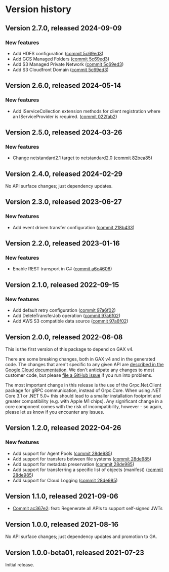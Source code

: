 # Version history

## Version 2.7.0, released 2024-09-09

### New features

- Add HDFS configuration ([commit 5c69ed3](https://github.com/googleapis/google-cloud-dotnet/commit/5c69ed3b8486cabbec36853f4489d3b8d77a93a6))
- Add GCS Managed Folders ([commit 5c69ed3](https://github.com/googleapis/google-cloud-dotnet/commit/5c69ed3b8486cabbec36853f4489d3b8d77a93a6))
- Add S3 Managed Private Network ([commit 5c69ed3](https://github.com/googleapis/google-cloud-dotnet/commit/5c69ed3b8486cabbec36853f4489d3b8d77a93a6))
- Add S3 Cloudfront Domain ([commit 5c69ed3](https://github.com/googleapis/google-cloud-dotnet/commit/5c69ed3b8486cabbec36853f4489d3b8d77a93a6))

## Version 2.6.0, released 2024-05-14

### New features

- Add IServiceCollection extension methods for client registration where an IServiceProvider is required. ([commit 022fab2](https://github.com/googleapis/google-cloud-dotnet/commit/022fab203f28fb9c608972af7f8b83f571ae5694))

## Version 2.5.0, released 2024-03-26

### New features

- Change netstandard2.1 target to netstandard2.0 ([commit 82bea85](https://github.com/googleapis/google-cloud-dotnet/commit/82bea850661975b9750ac30753528cc9d2e05240))

## Version 2.4.0, released 2024-02-29

No API surface changes; just dependency updates.

## Version 2.3.0, released 2023-06-27

### New features

- Add event driven transfer configuration ([commit 218b433](https://github.com/googleapis/google-cloud-dotnet/commit/218b4337b70dd78b804137fea48998890382686b))

## Version 2.2.0, released 2023-01-16

### New features

- Enable REST transport in C# ([commit a6c4606](https://github.com/googleapis/google-cloud-dotnet/commit/a6c46063bd961a9dadc728a780d66de772f28e71))

## Version 2.1.0, released 2022-09-15

### New features

- Add default retry configuration ([commit 97a6f02](https://github.com/googleapis/google-cloud-dotnet/commit/97a6f0222a3cfbb3748248e1d840a0a449d8530b))
- Add DeleteTransferJob operation ([commit 97a6f02](https://github.com/googleapis/google-cloud-dotnet/commit/97a6f0222a3cfbb3748248e1d840a0a449d8530b))
- Add AWS S3 compatible data source ([commit 97a6f02](https://github.com/googleapis/google-cloud-dotnet/commit/97a6f0222a3cfbb3748248e1d840a0a449d8530b))

## Version 2.0.0, released 2022-06-08

This is the first version of this package to depend on GAX v4.

There are some breaking changes, both in GAX v4 and in the generated
code. The changes that aren't specific to any given API are [described in the Google Cloud
documentation](https://cloud.google.com/dotnet/docs/reference/help/breaking-gax4).
We don't anticipate any changes to most customer code, but please [file a
GitHub issue](https://github.com/googleapis/google-cloud-dotnet/issues/new/choose)
if you run into problems.

The most important change in this release is the use of the Grpc.Net.Client package
for gRPC communication, instead of Grpc.Core. When using .NET Core 3.1 or .NET 5.0+
this should lead to a smaller installation footprint and greater compatibility (e.g.
with Apple M1 chips). Any significant change in a core component comes with the risk
of incompatibility, however - so again, please let us know if you encounter any
issues.


## Version 1.2.0, released 2022-04-26

### New features

- Add support for Agent Pools ([commit 28de985](https://github.com/googleapis/google-cloud-dotnet/commit/28de9858c6895e242f93b915e5a51637b8d1fdf5))
- Add support for transfers between file systems ([commit 28de985](https://github.com/googleapis/google-cloud-dotnet/commit/28de9858c6895e242f93b915e5a51637b8d1fdf5))
- Add support for metadata preservation ([commit 28de985](https://github.com/googleapis/google-cloud-dotnet/commit/28de9858c6895e242f93b915e5a51637b8d1fdf5))
- Add support for transferring a specific list of objects (manifest) ([commit 28de985](https://github.com/googleapis/google-cloud-dotnet/commit/28de9858c6895e242f93b915e5a51637b8d1fdf5))
- Add support for Cloud Logging ([commit 28de985](https://github.com/googleapis/google-cloud-dotnet/commit/28de9858c6895e242f93b915e5a51637b8d1fdf5))

## Version 1.1.0, released 2021-09-06

- [Commit ac367e2](https://github.com/googleapis/google-cloud-dotnet/commit/ac367e2): feat: Regenerate all APIs to support self-signed JWTs

## Version 1.0.0, released 2021-08-16

No API surface changes; just dependency updates and promotion to GA.

## Version 1.0.0-beta01, released 2021-07-23

Initial release.
